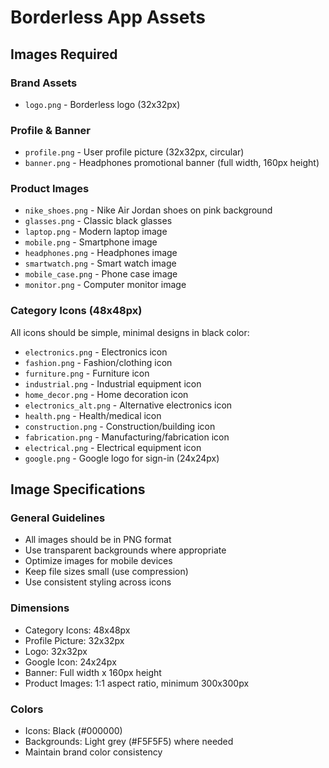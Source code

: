 # Borderless App Assets

## Images Required

### Brand Assets
- `logo.png` - Borderless logo (32x32px)

### Profile & Banner
- `profile.png` - User profile picture (32x32px, circular)
- `banner.png` - Headphones promotional banner (full width, 160px height)

### Product Images
- `nike_shoes.png` - Nike Air Jordan shoes on pink background
- `glasses.png` - Classic black glasses
- `laptop.png` - Modern laptop image
- `mobile.png` - Smartphone image
- `headphones.png` - Headphones image
- `smartwatch.png` - Smart watch image
- `mobile_case.png` - Phone case image
- `monitor.png` - Computer monitor image

### Category Icons (48x48px)
All icons should be simple, minimal designs in black color:
- `electronics.png` - Electronics icon
- `fashion.png` - Fashion/clothing icon
- `furniture.png` - Furniture icon
- `industrial.png` - Industrial equipment icon
- `home_decor.png` - Home decoration icon
- `electronics_alt.png` - Alternative electronics icon
- `health.png` - Health/medical icon
- `construction.png` - Construction/building icon
- `fabrication.png` - Manufacturing/fabrication icon
- `electrical.png` - Electrical equipment icon
- `google.png` - Google logo for sign-in (24x24px)

## Image Specifications

### General Guidelines
- All images should be in PNG format
- Use transparent backgrounds where appropriate
- Optimize images for mobile devices
- Keep file sizes small (use compression)
- Use consistent styling across icons

### Dimensions
- Category Icons: 48x48px
- Profile Picture: 32x32px
- Logo: 32x32px
- Google Icon: 24x24px
- Banner: Full width x 160px height
- Product Images: 1:1 aspect ratio, minimum 300x300px

### Colors
- Icons: Black (#000000)
- Backgrounds: Light grey (#F5F5F5) where needed
- Maintain brand color consistency 